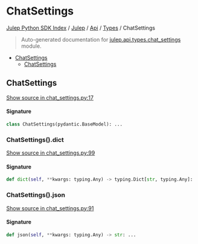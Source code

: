 # ChatSettings

[Julep Python SDK Index](../../../README.md#julep-python-sdk-index) / [Julep](../../index.md#julep) / [Api](../index.md#api) / [Types](./index.md#types) / ChatSettings

> Auto-generated documentation for [julep.api.types.chat_settings](../../../../../../../julep/api/types/chat_settings.py) module.

- [ChatSettings](#chatsettings)
  - [ChatSettings](#chatsettings-1)

## ChatSettings

[Show source in chat_settings.py:17](../../../../../../../julep/api/types/chat_settings.py#L17)

#### Signature

```python
class ChatSettings(pydantic.BaseModel): ...
```

### ChatSettings().dict

[Show source in chat_settings.py:99](../../../../../../../julep/api/types/chat_settings.py#L99)

#### Signature

```python
def dict(self, **kwargs: typing.Any) -> typing.Dict[str, typing.Any]: ...
```

### ChatSettings().json

[Show source in chat_settings.py:91](../../../../../../../julep/api/types/chat_settings.py#L91)

#### Signature

```python
def json(self, **kwargs: typing.Any) -> str: ...
```